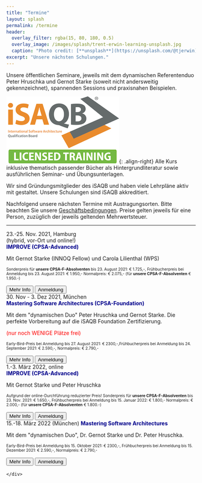 ```yaml
---
title: "Termine"
layout: splash
permalink: /termine
header:
  overlay_filter: rgba(15, 80, 180, 0.5)
  overlay_image: /images/splash/trent-erwin-learning-unsplash.jpg
  caption: "Photo credit: [**unsplash**](https://unsplash.com/@tjerwin)"
excerpt: "Unsere nächsten Schulungen."
---
```


Unsere öffentlichen Seminare, jeweils mit dem dynamischen Referentenduo Peter Hruschka und Gernot Starke (soweit nicht andersweitig gekennzeichnet), spannenden Sessions und praxisnahen Beispielen.

![](/images/training/LICENSED_TRAINING_logo.jpg){: .align-right}
Alle Kurs inklusive thematisch passender Bücher als Hintergrundliteratur sowie ausführlichen Seminar- und Übungsunterlagen.

Wir sind Gründungsmitglieder des iSAQB und haben viele Lehrpläne aktiv mit gestaltet.
Unsere Schulungen sind iSAQB akkreditiert.


Nachfolgend unsere nächsten Termine mit Austragungsorten.
Bitte beachten Sie unsere <a href="/terms">Geschäftsbedingungen</a>. Preise gelten jeweils für eine Person, zuzüglich der jeweils geltenden Mehrwertsteuer.


<hr>

<div class="timeline">


  <div class="container right">
    <div class="content">
      23.-25. Nov. 2021, Hamburg <br>(hybrid, vor-Ort und online!)<br>
      <strong style="color:DarkBlue;">IMPROVE (CPSA-Advanced)</strong><br>
    <p>Mit Gernot Starke (INNOQ Fellow) und Carola Lilienthal (WPS)</p>
      <p style="font-size-adjust: 0.4;">
        Sonderpreis für <strong>unsere CPSA-F-Absolventen</strong> bis 23. August 2021: € 1.725,-, 
        Frühbucherpreis bei Anmeldung bis 23. August 2021: € 1.950,-
        Normalpreis: € 2.075,- (für <strong>unsere CPSA-F-Absolventen</strong> € 1.950.-)
      </p>
      <a href="info-improve"><button class="button buttonImprove">Mehr Info</button></a>
      <a href="anmeldung"><button class="button buttonAnmeldung">Anmeldung</button></a>
  </div><!-- content -->
</div><!-- container-->

  <div class="container left">
    <div class="content" >
      30. Nov - 3. Dez 2021, München<br>
      <strong style="color:DarkBlue;">Mastering Software Architectures (CPSA-Foundation)</strong>
      <p>
        Mit dem "dynamischen Duo" Peter Hruschka und Gernot Starke.
        Die perfekte Vorbereitung auf die iSAQB Foundation Zertifizierung.
      </p>
       <p style="color:red;">(nur noch WENIGE Plätze frei)</p>
  <p style="font-size-adjust: 0.4;">
       Early-Bird-Preis bei Anmeldung bis 27. August 2021: € 2300,-,Frühbucherpreis bei Anmeldung bis 24. September 2021: € 2.590,-,
       Normalpreis: € 2.790,-
     </p>
      <a href="info-msa"><button class="button buttonMSA">Mehr Info</button></a>
      <a href="anmeldung"><button class="button buttonAnmeldung">Anmeldung</button></a>
  </div><!-- content -->
  </div> <!-- container-->
 
  <div class="container right">
    <div class="content">
      1.-3. März 2022, online<br>
      <strong style="color:DarkBlue;">IMPROVE (CPSA-Advanced)</strong><br>
    <p>Mit Gernot Starke und Peter Hruschka</p>
      <p style="font-size-adjust: 0.4;">
        Aufgrund der online-Durchführung reduzierter Preis!
        Sonderpreis für <strong>unsere CPSA-F-Absolventen</strong> bis 23. Nov. 2021: € 1.650,-, 
        Frühbucherpreis bei Anmeldung bis 15. Januar 2022: € 1.800,-
        Normalpreis: € 2.000,- (für <strong>unsere CPSA-F-Absolventen</strong> € 1.800.-)
      </p>
      <a href="info-improve"><button class="button buttonImprove">Mehr Info</button></a>
      <a href="anmeldung"><button class="button buttonAnmeldung">Anmeldung</button></a>
  </div><!-- content -->
</div><!-- container-->

<div class="container left">
  <div class="content" >
    15.-18. März 2022 (München)
    <strong style="color:DarkBlue;">Mastering Software Architectures</strong> 
    <p>Mit dem "dynamischen Duo", Dr. Gernot Starke und Dr. Peter Hruschka.</p>
    <p style="font-size-adjust: 0.4;">
        Early-Bird-Preis bei Anmeldung bis 15. Oktober 2021: € 2300,-,
        Frühbucherpreis bei Anmeldung bis 15. Dezember 2021: € 2.590,-,
       Normalpreis: € 2.790,-
      </p>
    <a href="info-msa"><button class="button buttonMSA">Mehr Info</button></a>
    <a href="anmeldung"><button class="button buttonAnmeldung">Anmeldung</button></a>

    </div>
</div> 
<!-- example "ausgebucht":
<div class="container left">
  <div class="content" style="color:darkgrey">
    15.-18. März 2022 (Frankfurt)
    <strong>Mastering Software Architectures</strong> 
    <p>Mit dem "dynamischen Duo", Dr. Gernot Starke und Dr. Peter Hruschka.</p>
    <p style="color:red;">(Ausgebucht, nur noch Warteliste)</p>
    <a href="info-msa"><button class="button buttonMSA">Mehr Info</button></a>
    <a href="anmeldung"><button class="button buttonAnmeldung">Anmeldung</button></a>

    </div>
</div> 
=== -->

</div>
